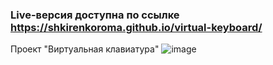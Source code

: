 ### Live-версия доступна по ссылке https://shkirenkoroma.github.io/virtual-keyboard/
Проект "Виртуальная клавиатура"
![image](https://user-images.githubusercontent.com/61347452/228733255-a432fafd-7e3c-4b8d-a4ee-26c5a2fc8aea.png)
